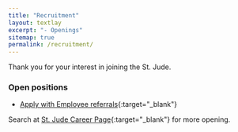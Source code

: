 ```yaml
---
title: "Recruitment"
layout: textlay
excerpt: "- Openings"
sitemap: true
permalink: /recruitment/
---
```


Thank you for your interest in joining the St. Jude.

### Open positions

- [Apply with Employee referrals](https://myjob.io/zx33NUU){:target="_blank"}

Search at [St. Jude Career Page](https://talent.stjude.org/careers/jobs?keywords=bioinformatics&sortBy=relevance&page=1){:target="_blank"} for more opening. 
